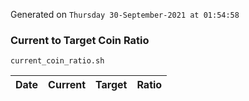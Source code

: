 Generated on `Thursday 30-September-2021 at 01:54:58`

### Current to Target Coin Ratio
`current_coin_ratio.sh`

Date|Current|Target|Ratio
---|---|---|---

